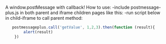 A window.postMessage with callback!
How to use:
-include postmessage-plus.js in both parent and iframe children pages like this: <script src="../dist/postmessage-plus.dist.js"></script>
-run script below in child-iframe to call parent method:
```javascript
   postmessageplus.call('getValue', 1,2,3).then(function (result){
        alert(result)
    })
```
